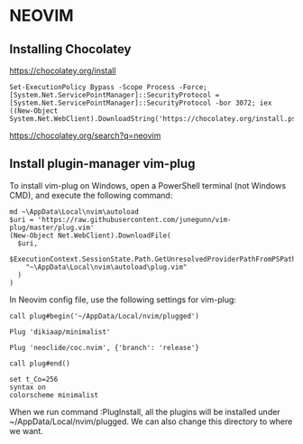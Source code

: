 # NEOVIM

## Installing Chocolatey

https://chocolatey.org/install

	Set-ExecutionPolicy Bypass -Scope Process -Force; [System.Net.ServicePointManager]::SecurityProtocol = [System.Net.ServicePointManager]::SecurityProtocol -bor 3072; iex ((New-Object System.Net.WebClient).DownloadString('https://chocolatey.org/install.ps1'))

https://chocolatey.org/search?q=neovim
	
## Install plugin-manager vim-plug

To install vim-plug on Windows, open a PowerShell terminal (not Windows CMD), and execute the following command:

	md ~\AppData\Local\nvim\autoload
	$uri = 'https://raw.githubusercontent.com/junegunn/vim-plug/master/plug.vim'
	(New-Object Net.WebClient).DownloadFile(
	  $uri,
	  $ExecutionContext.SessionState.Path.GetUnresolvedProviderPathFromPSPath(
		"~\AppData\Local\nvim\autoload\plug.vim"
	  )
	)

In Neovim config file, use the following settings for vim-plug:

	call plug#begin('~/AppData/Local/nvim/plugged')

	Plug 'dikiaap/minimalist'
	
	Plug 'neoclide/coc.nvim', {'branch': 'release'}

	call plug#end()

	set t_Co=256
	syntax on
	colorscheme minimalist

When we run command :PlugInstall, all the plugins will be installed under ~/AppData/Local/nvim/plugged. We can also change this directory to where we want.